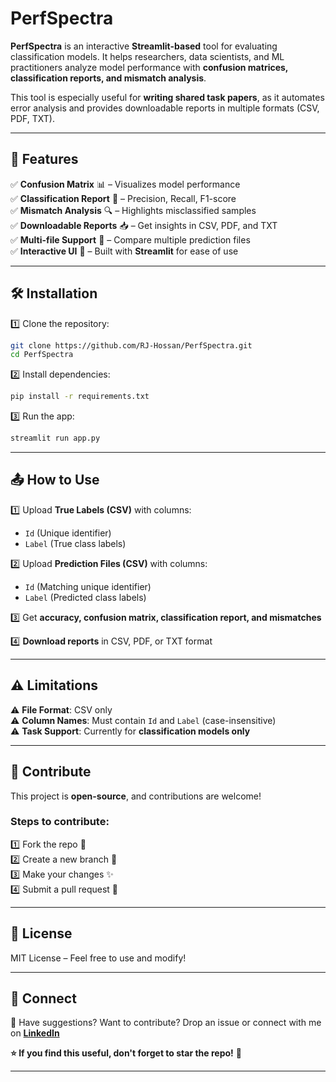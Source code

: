 # PerfSpectra
**PerfSpectra** is an interactive **Streamlit-based** tool for evaluating classification models. It helps researchers, data scientists, and ML practitioners analyze model performance with **confusion matrices, classification reports, and mismatch analysis**.  

This tool is especially useful for **writing shared task papers**, as it automates error analysis and provides downloadable reports in multiple formats (CSV, PDF, TXT).  

---

## 🚀 Features  

✅ **Confusion Matrix** 📊 – Visualizes model performance  
✅ **Classification Report** 📝 – Precision, Recall, F1-score  
✅ **Mismatch Analysis** 🔍 – Highlights misclassified samples  
✅ **Downloadable Reports** 📥 – Get insights in CSV, PDF, and TXT  
✅ **Multi-file Support** 📂 – Compare multiple prediction files  
✅ **Interactive UI** 🎨 – Built with **Streamlit** for ease of use  

---

## 🛠️ Installation  

1️⃣ Clone the repository:  
```bash
git clone https://github.com/RJ-Hossan/PerfSpectra.git
cd PerfSpectra
```

2️⃣ Install dependencies:  
```bash
pip install -r requirements.txt
```

3️⃣ Run the app:  
```bash
streamlit run app.py
```

---

## 📤 How to Use  

1️⃣ Upload **True Labels (CSV)** with columns:  
   - `Id` (Unique identifier)  
   - `Label` (True class labels)  

2️⃣ Upload **Prediction Files (CSV)** with columns:  
   - `Id` (Matching unique identifier)  
   - `Label` (Predicted class labels)  

3️⃣ Get **accuracy, confusion matrix, classification report, and mismatches**  

4️⃣ **Download reports** in CSV, PDF, or TXT format  

---

## ⚠️ Limitations  

⚠️ **File Format**: CSV only  
⚠️ **Column Names**: Must contain `Id` and `Label` (case-insensitive)  
⚠️ **Task Support**: Currently for **classification models only**  

---

## 🤝 Contribute  

This project is **open-source**, and contributions are welcome!  

### Steps to contribute:  
1️⃣ Fork the repo 🍴  
2️⃣ Create a new branch 🔀  
3️⃣ Make your changes ✨  
4️⃣ Submit a pull request 📩  

---

## 📜 License  

MIT License – Feel free to use and modify!  

---

## 🔗 Connect  

💬 Have suggestions? Want to contribute? Drop an issue or connect with me on **[LinkedIn](https://www.linkedin.com/in/mdrefajhossan/)**  

**⭐ If you find this useful, don't forget to star the repo!** 🌟  

---
